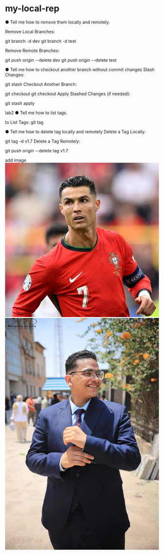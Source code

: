 # my-local-rep
● Tell me how to remove them locally and remotely.

Remove Local Branches:


git branch -d dev
git branch -d test


Remove Remote Branches:

git push origin --delete dev
git push origin --delete test


● Tell me how to checkout another branch without commit
changes Stash Changes:

git stash
Checkout Another Branch:

git checkout <dev>
git checkout <test>
Apply Stashed Changes (if needed):

git stash apply





lab2
● Tell me how to list tags.

to List Tags:
git tag



● Tell me how to delete tag locally and remotely
Delete a Tag Locally:

git tag -d v1.7
Delete a Tag Remotely:

git push origin --delete tag v1.7



add image 
![Alt Text](https://github.com/ABDULLAHTALLAT/my-local-repo/blob/main/images%20(1).jpg)
![Alt Text](https://github.com/ABDULLAHTALLAT/my-local-repo/blob/main/WhatsApp%20Image%202024-06-25%20at%209.33.59%20AM%20(1).jpeg)
